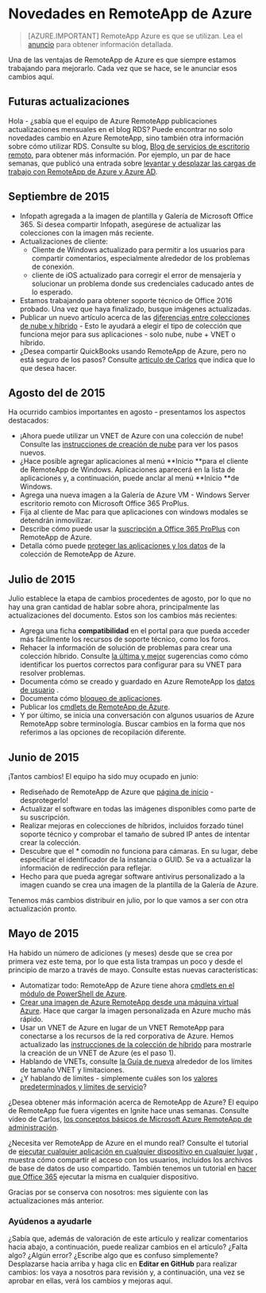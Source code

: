 
<properties
    pageTitle="Novedades en RemoteApp de Azure | Microsoft Azure"
    description="Obtenga más información sobre los cambios y mejoras de RemoteApp de Azure"
    services="remoteapp"
    documentationCenter=""
    authors="lizap"
    manager="mbaldwin" />

<tags
    ms.service="remoteapp"
    ms.workload="compute"
    ms.tgt_pltfrm="na"
    ms.devlang="na"
    ms.topic="article"
    ms.date="08/15/2016"
    ms.author="elizapo" />



# <a name="whats-new-in-azure-remoteapp"></a>Novedades en RemoteApp de Azure

> [AZURE.IMPORTANT]
> RemoteApp Azure es que se utilizan. Lea el [anuncio](https://go.microsoft.com/fwlink/?linkid=821148) para obtener información detallada.

Una de las ventajas de RemoteApp de Azure es que siempre estamos trabajando para mejorarlo. Cada vez que se hace, se le anunciar esos cambios aquí.

## <a name="future-updates"></a>Futuras actualizaciones
Hola - ¿sabía que el equipo de Azure RemoteApp publicaciones actualizaciones mensuales en el blog RDS? Puede encontrar no solo novedades cambio en Azure RemoteApp, sino también otra información sobre cómo utilizar RDS. Consulte su blog, [Blog de servicios de escritorio remoto](https://blogs.msdn.microsoft.com/rds/), para obtener más información. Por ejemplo, un par de hace semanas, que publicó una entrada sobre [levantar y desplazar las cargas de trabajo con RemoteApp de Azure y Azure AD](https://blogs.msdn.microsoft.com/rds/2016/01/19/lift-and-shift-your-workloads-with-azure-remoteapp-and-azure-ad-domain-services/).
 
## <a name="september-2015"></a>Septiembre de 2015
- Infopath agregada a la imagen de plantilla y Galería de Microsoft Office 365. Si desea compartir Infopath, asegúrese de actualizar las colecciones con la imagen más reciente.
- Actualizaciones de cliente:
    - Cliente de Windows actualizado para permitir a los usuarios para compartir comentarios, especialmente alrededor de los problemas de conexión.
    - cliente de iOS actualizado para corregir el error de mensajería y solucionar un problema donde sus credenciales caducado antes de lo esperado.
- Estamos trabajando para obtener soporte técnico de Office 2016 probado. Una vez que haya finalizado, busque imágenes actualizadas.
- Publicar un nuevo artículo acerca de las [diferencias entre colecciones de nube y híbrido](remoteapp-collections.md) - Esto le ayudará a elegir el tipo de colección que funciona mejor para sus aplicaciones - solo nube, nube + VNET o híbrido.
- ¿Desea compartir QuickBooks usando RemoteApp de Azure, pero no está seguro de los pasos? Consulte [artículo de Carlos](remoteapp-quickbooks.md) que indica que lo que desea hacer.

## <a name="august-2015"></a>Agosto del de 2015
Ha ocurrido cambios importantes en agosto - presentamos los aspectos destacados:

- ¡Ahora puede utilizar un VNET de Azure con una colección de nube! Consulte las [instrucciones de creación de nube](remoteapp-create-cloud-deployment.md) para ver los pasos nuevos.
- ¿Hace posible agregar aplicaciones al menú **Inicio **para el cliente de RemoteApp de Windows. Aplicaciones aparecerá en la lista de aplicaciones y, a continuación, puede anclar al menú **Inicio **de Windows.
- Agrega una nueva imagen a la Galería de Azure VM - Windows Server escritorio remoto con Microsoft Office 365 ProPlus.
- Fija al cliente de Mac para que aplicaciones con windows modales se detendrán inmovilizar.
- Describe cómo puede usar la [suscripción a Office 365 ProPlus](remoteapp-officesubscription.md) con RemoteApp de Azure.
- Detalla cómo puede [proteger las aplicaciones y los datos](remoteapp-secure.md) de la colección de RemoteApp de Azure.

## <a name="july-2015"></a>Julio de 2015

Julio establece la etapa de cambios procedentes de agosto, por lo que no hay una gran cantidad de hablar sobre ahora, principalmente las actualizaciones del documento. Estos son los cambios más recientes:

- Agrega una ficha **compatibilidad** en el portal para que pueda acceder más fácilmente los recursos de soporte técnico, como los foros.
- Rehacer la información de solución de problemas para crear una colección híbrido. Consulte [la última y mejor](remoteapp-hybridtrouble.md) sugerencias como cómo identificar los puertos correctos para configurar para su VNET para resolver problemas.
- Documenta cómo se creado y guardado en Azure RemoteApp los [datos de usuario](remoteapp-upd.md) .
- Documenta cómo [bloqueo de aplicaciones](remoteapp-secure.md).
- Publicar los [cmdlets de RemoteApp de Azure](https://msdn.microsoft.com/library/mt428031.aspx).
- Y por último, se inicia una conversación con algunos usuarios de Azure RemoteApp sobre terminología. Buscar cambios en la forma que nos referimos a las opciones de recopilación diferente.

## <a name="june-2015"></a>Junio de 2015

¡Tantos cambios! El equipo ha sido muy ocupado en junio:

- Rediseñado de RemoteApp de Azure que [página de inicio](https://www.remoteapp.windowsazure.com/) - desprotegerlo!
- Actualizar el software en todas las imágenes disponibles como parte de su suscripción.
- Realizar mejoras en colecciones de híbridos, incluidos forzado túnel soporte técnico y comprobar el tamaño de subred IP antes de intentar crear la colección.
- Descubre que el * comodín no funciona para cámaras. En su lugar, debe especificar el identificador de la instancia o GUID. Se va a actualizar la información de redirección para reflejar.
- Hecho para que pueda agregar software antivirus personalizado a la imagen cuando se crea una imagen de la plantilla de la Galería de Azure.

Tenemos más cambios distribuir en julio, por lo que vamos a ser con otra actualización pronto.

## <a name="may-2015"></a>Mayo de 2015

Ha habido un número de adiciones (y meses) desde que se crea por primera vez este tema, por lo que esta lista trampas un poco y desde el principio de marzo a través de mayo. Consulte estas nuevas características:

- Automatizar todo: RemoteApp de Azure tiene ahora [cmdlets en el módulo de PowerShell de Azure](remoteapp-tutorial-arawithpowershell.md).
- [Crear una imagen de Azure RemoteApp desde una máquina virtual Azure](remoteapp-image-on-azurevm.md). Hace que cargar la imagen personalizada en Azure mucho más rápido.
- Usar un VNET de Azure en lugar de un VNET RemoteApp para conectarse a los recursos de la red corporativa de Azure. Hemos actualizado las [instrucciones de la colección de híbrido](remoteapp-create-hybrid-deployment.md) para mostrarle la creación de un VNET de Azure (es el paso 1).
- Hablando de VNETs, consulte [la Guía de nueva](remoteapp-vnetsizing.md) alrededor de los límites de tamaño VNET y limitaciones.
- ¿Y hablando de límites - simplemente cuáles son los [valores predeterminados y límites de servicio](../azure-subscription-service-limits.md)?

¿Desea obtener más información acerca de RemoteApp de Azure? El equipo de RemoteApp fue fuera vigentes en Ignite hace unas semanas. Consulte vídeo de Carlos, [los conceptos básicos de Microsoft Azure RemoteApp de administración](http://channel9.msdn.com/Events/Ignite/2015/BRK3868).

¿Necesita ver RemoteApp de Azure en el mundo real? Consulte el tutorial de [ejecutar cualquier aplicación en cualquier dispositivo en cualquier lugar](remoteapp-anyapp.md) , muestra cómo compartir el acceso con los usuarios, incluidos los archivos de base de datos de uso compartido. También tenemos un tutorial en [hacer que Office 365](remoteapp-tutorial-o365anywhere.md) ejecutar la misma en cualquier dispositivo.

Gracias por se conserva con nosotros: mes siguiente con las actualizaciones más anterior.


### <a name="help-us-help-you"></a>Ayúdenos a ayudarle
¿Sabía que, además de valoración de este artículo y realizar comentarios hacia abajo, a continuación, puede realizar cambios en el artículo? ¿Falta algo? ¿Algún error? ¿Escribe algo que es confuso simplemente? Desplazarse hacia arriba y haga clic en **Editar en GitHub** para realizar cambios: los vaya a nosotros para revisión y, a continuación, una vez se aprobar en ellas, verá los cambios y mejoras aquí.
